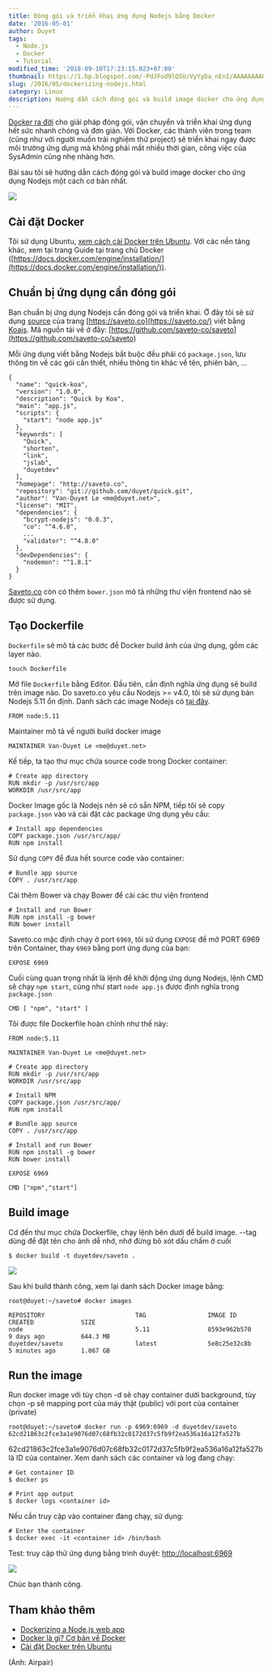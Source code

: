 ```yaml
---
title: Đóng gói và triển khai ứng dụng Nodejs bằng Docker
date: '2016-05-01'
author: Duyet
tags:
  - Node.js
  - Docker
  - Tutorial
modified_time: '2018-09-10T17:23:15.023+07:00'
thumbnail: https://1.bp.blogspot.com/-PdJFod9lQSU/VyYyDa_nEnI/AAAAAAAAUaE/CpGySWOh_TMGvZGjYqpcSHtTft7yi7tjwCK4B/s1600/1-_MtS4HqN2srTcrSyet61DQ.jpeg
slug: /2016/05/dockerizing-nodejs.html
category: Linux
description: Hướng dẫn cách đóng gói và build image docker cho ứng dụng Nodejs một cách cơ bản nhất.
---
```


[Docker ra đời](https://blog.duyet.net/2015/12/docker-la-gi-co-ban-ve-docker.html#.VyYMd4N94_M) cho giải pháp đóng gói, vận chuyển và triển khai ứng dụng hết sức nhanh chóng và đơn giản. Với Docker, các thành viên trong team (cũng như với người muốn trải nghiệm thử project) sẽ triển khai ngay được môi trường ứng dụng mà không phải mất nhiều thời gian, công việc của SysAdmin cũng nhẹ nhàng hơn.

Bài sau tôi sẽ hướng dẫn cách đóng gói và build image docker cho ứng dụng Nodejs một cách cơ bản nhất.

[![](https://1.bp.blogspot.com/-PdJFod9lQSU/VyYyDa_nEnI/AAAAAAAAUaE/CpGySWOh_TMGvZGjYqpcSHtTft7yi7tjwCK4B/s400/1-_MtS4HqN2srTcrSyet61DQ.jpeg)](https://blog.duyet.net/2016/05/dockerizing-nodejs.html)

## Cài đặt Docker

Tôi sử dụng Ubuntu, [xem cách cài Docker trên Ubuntu](https://blog.duyet.net/2016/05/cai-dat-docker-tren-ubuntu.html). Với các nền tảng khác, xem tại trang Guide tại trang chủ Docker ([https://docs.docker.com/engine/installation/](https://docs.docker.com/engine/installation/)).

## Chuẩn bị ứng dụng cần đóng gói

Bạn chuẩn bị ứng dụng Nodejs cần đóng gói và triển khai. Ở đây tôi sẽ sử dụng [source](https://github.com/saveto-co/saveto) của trang [https://saveto.co](https://saveto.co/) viết bằng [Koajs](https://blog.duyet.net/2016/04/gioi-thieu-koajs.html). Mã nguồn tải về ở đây: [https://github.com/saveto-co/saveto](https://github.com/saveto-co/saveto)

Mỗi ứng dụng viết bằng Nodejs bắt buộc đều phải có `package.json`, lưu thông tin về các gói cần thiết, nhiều thông tin khác về tên, phiên bản, ...

```
{
  "name": "quick-koa",
  "version": "1.0.0",
  "description": "Quick by Koa",
  "main": "app.js",
  "scripts": {
    "start": "node app.js"
  },
  "keywords": [
    "Quick",
    "shorten",
    "link",
    "jslab",
    "duyetdev"
  ],
  "homepage": "http://saveto.co",
  "repository": "git://github.com/duyet/quick.git",
  "author": "Van-Duyet Le <me@duyet.net>",
  "license": "MIT",
  "dependencies": {
    "bcrypt-nodejs": "0.0.3",
    "co": "^4.6.0",
    ...
    "validator": "^4.8.0"
  },
  "devDependencies": {
    "nodemon": "^1.8.1"
  }
}
```

[Saveto.co](http://saveto.co/) còn có thêm `bower.json` mô tả những thư viện frontend nào sẽ được sử dụng.

## Tạo Dockerfile

`Dockerfile` sẽ mô tả các bước để Docker build ảnh của ứng dụng, gồm các layer nào.

```
touch Dockerfile
```

Mở file `Dockerfile` bằng Editor. Đầu tiên, cần định nghĩa ứng dụng sẽ build trên image nào. Do saveto.co yêu cầu Nodejs >= v4.0, tôi sẽ sử dụng bản Nodejs 5.11 ổn định. Danh sách các image Nodejs có [tại đây](https://hub.docker.com/_/node/).

```
FROM node:5.11
```

Maintainer mô tả về người build docker image

```
MAINTAINER Van-Duyet Le <me@duyet.net>
```

Kế tiếp, ta tạo thư mục chứa source code trong Docker container:

```
# Create app directory
RUN mkdir -p /usr/src/app
WORKDIR /usr/src/app
```

Docker Image gốc là Nodejs nên sẽ có sẵn NPM, tiếp tôi sẽ copy `package.json` vào và cài đặt các package ứng dụng yêu cầu:

```
# Install app dependencies
COPY package.json /usr/src/app/
RUN npm install
```

Sử dụng `COPY` để đưa hết source code vào container:

```
# Bundle app source
COPY . /usr/src/app
```

Cài thêm Bower và chạy Bower để cài các thư viện frontend

```
# Install and run Bower
RUN npm install -g bower
RUN bower install
```

Saveto.co mặc định chạy ở port `6969`, tôi sử dụng `EXPOSE` để mở PORT 6969 trên Container, thay `6969` bằng port ứng dụng của bạn:

```
EXPOSE 6969
```

Cuối cùng quan trọng nhất là lệnh để khởi động ứng dụng Nodejs, lệnh CMD sẽ chạy `npm start`, cũng như start `node app.js` được định nghĩa trong `package.json`

```
CMD [ "npm", "start" ]
```

Tôi được file Dockerfile hoàn chỉnh như thế này:

```
FROM node:5.11

MAINTAINER Van-Duyet Le <me@duyet.net>

# Create app directory
RUN mkdir -p /usr/src/app
WORKDIR /usr/src/app

# Install NPM
COPY package.json /usr/src/app/
RUN npm install

# Bundle app source
COPY . /usr/src/app

# Install and run Bower
RUN npm install -g bower
RUN bower install

EXPOSE 6969

CMD ["npm","start"]
```

## Build image

Cd đến thư mục chứa Dockerfile, chạy lệnh bên dưới để build image. --tag dùng để đặt tên cho ảnh dễ nhớ, nhớ đừng bỏ xót dấu chấm ở cuối

```
$ docker build -t duyetdev/saveto .
```

[![](https://4.bp.blogspot.com/-jD52kEZB4-8/VyYuFInnraI/AAAAAAAAUZ0/-c21J642VJoPF0pHN44nNf1owMfg7F1rACLcB/s1600/Screenshot%2Bfrom%2B2016-05-01%2B23-25-04.png)](https://4.bp.blogspot.com/-jD52kEZB4-8/VyYuFInnraI/AAAAAAAAUZ0/-c21J642VJoPF0pHN44nNf1owMfg7F1rACLcB/s1600/Screenshot%2Bfrom%2B2016-05-01%2B23-25-04.png)

Sau khi build thành công, xem lại danh sách Docker image bằng:

```
root@duyet:~/saveto# docker images

REPOSITORY                         TAG                 IMAGE ID            CREATED             SIZE
node                               5.11                8593e962b570        9 days ago          644.3 MB
duyetdev/saveto                    latest              5e8c25e32c8b        5 minutes ago       1.067 GB

```

## Run the image

Run docker image với tùy chọn -d sẽ chạy container dưới background, tùy chọn -p sẽ mapping port của máy thật (public) với port của container (private)

```
root@duyet:~/saveto# docker run -p 6969:6969 -d duyetdev/saveto
62cd21863c2fce3a1e9076d07c68fb32c0172d37c5fb9f2ea536a16a12fa527b
```

62cd21863c2fce3a1e9076d07c68fb32c0172d37c5fb9f2ea536a16a12fa527b là ID của container.
Xem danh sách các container và log đang chạy:

```
# Get container ID
$ docker ps

# Print app output
$ docker logs <container id>

```

Nếu cần truy cập vào container đang chạy, sử dụng:

```
# Enter the container
$ docker exec -it <container id> /bin/bash
```

Test: truy cập thử ứng dụng bằng trình duyệt: [http://localhost:6969](http://localhost:6969/)

![](https://4.bp.blogspot.com/-lBI9EPH-ck4/VyYy72_trTI/AAAAAAAAUaM/O8qnBPlgyv4oWGDEqs2O5zXiE6aRIfmHwCLcB/s1600/Screenshot%2Bfrom%2B2016-05-01%2B23-45-24.png)

Chúc bạn thành công.

## Tham khảo thêm

- [Dockerizing a Node.js web app](https://nodejs.org/en/docs/guides/nodejs-docker-webapp/)
- [Docker là gì? Cơ bản về Docker](https://blog.duyet.net/2015/12/docker-la-gi-co-ban-ve-docker.html#.VyYMd4N94_M)
- [Cài đặt Docker trên Ubuntu](https://blog.duyet.net/2016/05/cai-dat-docker-tren-ubuntu.html)

(Ảnh: Airpair)
